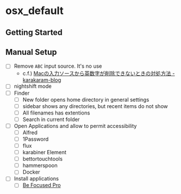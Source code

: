 # osx_default
## Getting Started

## Manual Setup

- [ ] Remove `ABC` input source. It's no use
  - c.f.) [Macの入力ソースから英数字が削除できないときの対処方法 - karakaram-blog](https://www.karakaram.com/deleting-alphanumeric-input-sources-on-macos-bigsur/)
- [ ] nightshift mode
- [ ] Finder
  - [ ] New folder opens home directory in general settings
  - [ ] sidebar shows any directories, but recent items do not show
  - [ ] All filenames has extentions
  - [ ] Search in current folder
- [ ] Open Applications and allow to permit accessibility
  - [ ] Alfred
  - [ ] 1Password
  - [ ] flux
  - [ ] karabiner Element
  - [ ] bettortouchtools
  - [ ] hammerspoon
  - [ ] Docker
- [ ] Install applications
  - [ ] [Be Focused Pro](https://apps.apple.com/jp/app/be-focused-pro-focus-timer/id961632517?mt=12)
